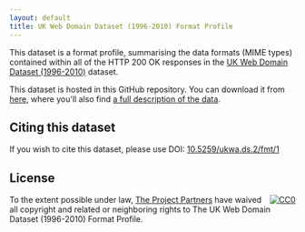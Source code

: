 ```yaml
---
layout: default
title: UK Web Domain Dataset (1996-2010) Format Profile
---
```


This dataset is a format profile, summarising the data formats (MIME types) contained within all of the HTTP 200 OK responses in the [UK Web Domain Dataset (1996-2010)](..) dataset.

This dataset is hosted in this GitHub repository. You can download it from [here](https://github.com/ukwa/opendata/tree/master/datasets/ukwa.ds.2/fmt), where you'll also find [a full description of the data](https://github.com/ukwa/opendata/tree/master/datasets/ukwa.ds.2/fmt#uk-web-domain-dataset-1996-2010-format-profile).

Citing this dataset
-------------------

If you wish to cite this dataset, please use DOI: [10.5259/ukwa.ds.2/fmt/1](http://dx.doi.org/10.5259/ukwa.ds.2/fmt/1)


License
-------

<p xmlns:dct="http://purl.org/dc/terms/">
  <a rel="license" style="float:right" 
     href="http://creativecommons.org/publicdomain/zero/1.0/">
    <img src="http://i.creativecommons.org/p/zero/1.0/88x31.png" style="border-style: none;" alt="CC0" />
  </a>
  To the extent possible under law,
  <a rel="dct:publisher"
     href="http://data.webarchive.org.uk/opendata/ukwa.ds.2/">
    <span property="dct:title">The Project Partners</span></a>
  have waived all copyright and related or neighboring rights to
  <span property="dct:title">The UK Web Domain Dataset (1996-2010) Format Profile</span>.
</p>


